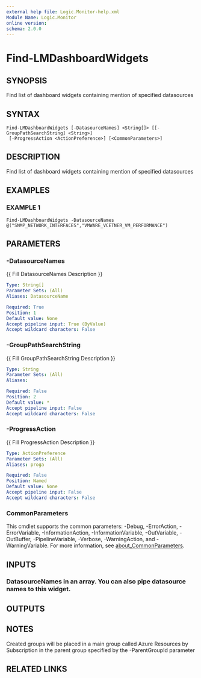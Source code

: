 ```yaml
---
external help file: Logic.Monitor-help.xml
Module Name: Logic.Monitor
online version:
schema: 2.0.0
---
```


# Find-LMDashboardWidgets

## SYNOPSIS
Find list of dashboard widgets containing mention of specified datasources

## SYNTAX

```
Find-LMDashboardWidgets [-DatasourceNames] <String[]> [[-GroupPathSearchString] <String>]
 [-ProgressAction <ActionPreference>] [<CommonParameters>]
```

## DESCRIPTION
Find list of dashboard widgets containing mention of specified datasources

## EXAMPLES

### EXAMPLE 1
```
Find-LMDashboardWidgets -DatasourceNames @("SNMP_NETWORK_INTERFACES","VMWARE_VCETNER_VM_PERFORMANCE")
```

## PARAMETERS

### -DatasourceNames
{{ Fill DatasourceNames Description }}

```yaml
Type: String[]
Parameter Sets: (All)
Aliases: DatasourceName

Required: True
Position: 1
Default value: None
Accept pipeline input: True (ByValue)
Accept wildcard characters: False
```

### -GroupPathSearchString
{{ Fill GroupPathSearchString Description }}

```yaml
Type: String
Parameter Sets: (All)
Aliases:

Required: False
Position: 2
Default value: *
Accept pipeline input: False
Accept wildcard characters: False
```

### -ProgressAction
{{ Fill ProgressAction Description }}

```yaml
Type: ActionPreference
Parameter Sets: (All)
Aliases: proga

Required: False
Position: Named
Default value: None
Accept pipeline input: False
Accept wildcard characters: False
```

### CommonParameters
This cmdlet supports the common parameters: -Debug, -ErrorAction, -ErrorVariable, -InformationAction, -InformationVariable, -OutVariable, -OutBuffer, -PipelineVariable, -Verbose, -WarningAction, and -WarningVariable. For more information, see [about_CommonParameters](http://go.microsoft.com/fwlink/?LinkID=113216).

## INPUTS

### DatasourceNames in an array. You can also pipe datasource names to this widget.
## OUTPUTS

## NOTES
Created groups will be placed in a main group called Azure Resources by Subscription in the parent group specified by the -ParentGroupId parameter

## RELATED LINKS
